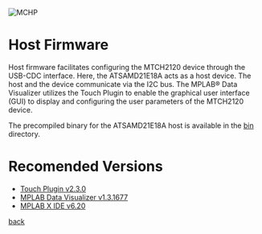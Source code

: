 ![MCHP](https://www.microchip.com/ResourcePackages/Microchip/assets/dist/images/logo.png)

# Host Firmware
Host firmware facilitates configuring the MTCH2120 device through the USB-CDC interface. Here, the ATSAMD21E18A acts as a host device. The host and the device communicate via the I2C bus. The MPLAB&#174; Data Visualizer utilizes the Touch Plugin to enable the graphical user interface (GUI) to display and configuring the user parameters of the MTCH2120 device.

The precompiled binary for the ATSAMD21E18A host is available in the [bin](../bin) directory.

# Recomended Versions
- [Touch Plugin v2.3.0](https://gallery.microchip.com/packages/MPLAB-Touch)
- [MPLAB Data Visualizer v1.3.1677](https://www.microchmplabip.com/mplab/mplab-data-visualizer)
- [MPLAB X IDE v6.20](https://www.microchip.com/mplab/mplab-x-ide)


[back](../../readme.md)




